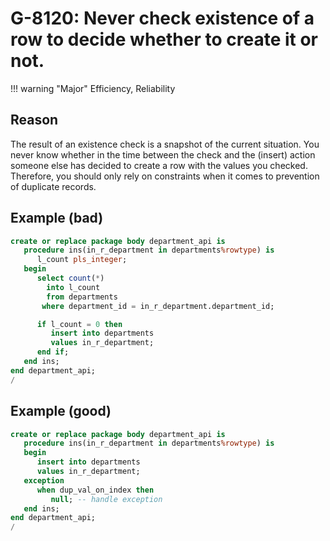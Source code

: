 # G-8120: Never check existence of a row to decide whether to create it or not.

!!! warning "Major"
    Efficiency, Reliability

## Reason

The result of an existence check is a snapshot of the current situation. You never know whether in the time between the check and the (insert) action someone else has decided to create a row with the values you checked. Therefore, you should only rely on constraints when it comes to prevention of duplicate records.

## Example (bad)

``` sql
create or replace package body department_api is
   procedure ins(in_r_department in departments%rowtype) is
      l_count pls_integer;
   begin
      select count(*)
        into l_count
        from departments
       where department_id = in_r_department.department_id;

      if l_count = 0 then
         insert into departments
         values in_r_department;
      end if;
   end ins;
end department_api;
/
```

## Example (good)

``` sql
create or replace package body department_api is
   procedure ins(in_r_department in departments%rowtype) is
   begin
      insert into departments
      values in_r_department;
   exception
      when dup_val_on_index then
         null; -- handle exception
   end ins;
end department_api;
/
```